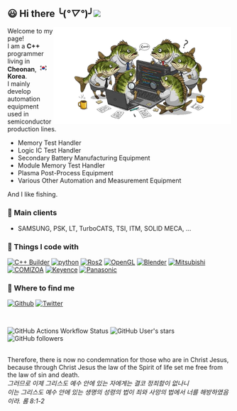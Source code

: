 ## :smiley: Hi there  ╰(*°▽°*)╯<img src="https://upload.wikimedia.org/wikipedia/commons/7/79/Animated-Flag-South-Korea.gif" width="50"/> 

<img align='right' src="images/image_fx_BassCode.png" width="400">

Welcome to my page!<br> 
I am a <b>C++</b> programmer living in <b>Cheonan</b>, <img src="images/태극기 600x400.jpg" width="22"/><b>Korea</b>.   <br>
I mainly develop automation equipment used in semiconductor production lines.<br>
- Memory Test Handler 
- Logic IC Test Handler
- Secondary Battery Manufacturing Equipment
- Module Memory Test Handler
- Plasma Post-Process Equipment
- Various Other Automation and Measurement Equipment 

And I like fishing.

### :office: Main clients
- SAMSUNG, PSK, LT, TurboCATS, TSI, ITM, SOLID MECA, ...

### :hammer: Things I code with
<p>
  <a href="https://www.embarcadero.com/products/cbuilder" target="_blank"><img alt="C++ Builder" src="https://img.shields.io/badge/-C++ Builder-45b8d8?style=flat-square&logo=cplusplusbuilder&logoColor=red" /></a>
  <a href="https://www.python.org" target="_blank"><img alt="python" src="https://img.shields.io/badge/-Python-45b8d8?style=flat-square&logo=python&logoColor=Black" /></a>
  <a href="https://www.ros.org" target="_blank"><img alt="Ros2" src="https://img.shields.io/badge/-ROS2-45b8d8?style=flat-square&logo=ros&logoColor=black" /></a>
  <a href="https://www.opengl.org" target="_blank"><img alt="OpenGL" src="https://img.shields.io/badge/-OpenGL-45b8d8?style=flat-square&logo=opengl&logoColor=white" /></a>
  <a href="https://www.blender.org" target="_blank"><img alt="Blender" src="https://img.shields.io/badge/-Blender-45b8d8?style=flat-square&logo=blender&logoColor=orange" /></a>
  <a href="https://www.mitsubishielectric.com" target="_blank"><img alt="Mitsubishi" src="https://img.shields.io/badge/-Mitsubish-45b8d8?style=flat-square&logo=mitsubishi&logoColor=red" /></a>
  <a href="https://www.comizoa.com" target="_blank"><img alt="COMIZOA" src="https://img.shields.io/badge/-COMIZOA-45b8d8?style=flat-square&logo=COMIZOA&logoColor=red" /></a>
  <a href="https://www.keyence.co.kr" target="_blank"><img alt="Keyence" src="https://img.shields.io/badge/-Keyence-45b8d8?style=flat-square&logo=Keyence&logoColor=red" /></a>
  <a href="https://www.panasonic.co.kr" target="_blank"><img alt="Panasonic" src="https://img.shields.io/badge/-Panasonic-45b8d8?style=flat-square&logo=panasonic&logoColor=red" /></a>
 
</p>

### :email: Where to find me
<p>
  <a href="https://github.com/songshinyoung" target="_blank"><img alt="Github" src="https://img.shields.io/badge/GitHub-%2312100E.svg?&style=for-the-badge&logo=Github&logoColor=white" /></a>
  <a href="https://twitter.com/ShinyoungSong" target="_blank"><img alt="Twitter" src="https://img.shields.io/badge/Twitter-%231DA1F2.svg?&style=for-the-badge&logo=X&logoColor=white" /></a> 
</p>


<br>

![GitHub Actions Workflow Status](https://img.shields.io/github/actions/workflow/status/songshinyoung/songshinyoung/.github/workflows/blank.yml)
![GitHub User's stars](https://img.shields.io/github/stars/songshinyoung)
![GitHub followers](https://img.shields.io/github/followers/songshinyoung)



<br>
Therefore, there is now no condemnation for those who are in Christ Jesus,<br>
because through Christ Jesus the law of the Spirit of life set me free from the law of sin and death. <br>
<i>그러므로 이제 그리스도 예수 안에 있는 자에게는 결코 정죄함이 없나니 <br>
이는 그리스도 예수 안에 있는 생명의 성령의 법이 죄와 사망의 법에서 너를 해방하였음이라. 롬 8:1-2</i><br>

